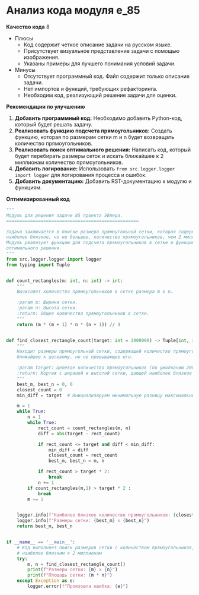# Анализ кода модуля e_85

**Качество кода**
8
- Плюсы
    - Код содержит четкое описание задачи на русском языке.
    - Присутствует визуальное представление задачи с помощью изображения.
    - Указаны примеры для лучшего понимания условий задачи.
- Минусы
    - Отсутствует программный код. Файл содержит только описание задачи.
    - Нет импортов и функций, требующих рефакторинга.
    - Необходим код, реализующий решение задачи для оценки.

**Рекомендации по улучшению**
1.  **Добавить программный код:** Необходимо добавить Python-код, который будет решать задачу.
2.  **Реализовать функцию подсчета прямоугольников:** Создать функцию, которая по размерам сетки m и n будет возвращать количество прямоугольников.
3.  **Реализовать поиск оптимального решения:** Написать код, который будет перебирать размеры сеток и искать ближайшее к 2 миллионам количество прямоугольников.
4.  **Добавить логирование:** Использовать `from src.logger.logger import logger` для логирования процесса и ошибок.
5.  **Добавить документацию:** Добавить RST-документацию к модулю и функциям.

**Оптимизированный код**

```python
"""
Модуль для решения задачи 85 проекта Эйлера.
==================================================

Задача заключается в поиске размера прямоугольной сетки, которая содержит
наиболее близкое, но не большее, количество прямоугольников, чем 2 миллиона.
Модуль реализует функцию для подсчета прямоугольников в сетке и функцию поиска
оптимального решения.
"""
from src.logger.logger import logger
from typing import Tuple


def count_rectangles(m: int, n: int) -> int:
    """
    Вычисляет количество прямоугольников в сетке размера m x n.

    :param m: Ширина сетки.
    :param n: Высота сетки.
    :return: Общее количество прямоугольников в сетке.
    """
    return (m * (m + 1) * n * (n + 1)) // 4


def find_closest_rectangle_count(target: int = 2000000) -> Tuple[int, int]:
    """
    Находит размеры прямоугольной сетки, содержащей количество прямоугольников,
    ближайшее к целевому, но не превышающее его.

    :param target: Целевое количество прямоугольников (по умолчанию 2000000).
    :return: Кортеж с шириной и высотой сетки, дающей наиболее близкое количество.
    """
    best_m, best_n = 0, 0
    closest_count = 0
    min_diff = target  # Инициализируем минимальную разницу максимальным значением

    m = 1
    while True:
        n = 1
        while True:
            rect_count = count_rectangles(m, n)
            diff = abs(target - rect_count)

            if rect_count <= target and diff < min_diff:
                min_diff = diff
                closest_count = rect_count
                best_m, best_n = m, n

            if rect_count > target * 2:
                break
            n += 1
        if count_rectangles(m,1) > target * 2 :
            break
        m += 1


    logger.info(f"Наиболее близкое количество прямоугольников: {closest_count}")
    logger.info(f"Размеры сетки: {best_m} x {best_n}")
    return best_m, best_n


if __name__ == '__main__':
    # Код выполняет поиск размеров сетки с количеством прямоугольников,
    # наиболее близким к 2 миллионам
    try:
        m, n = find_closest_rectangle_count()
        print(f"Размеры сетки: {m} x {n}")
        print(f"Площадь сетки: {m * n}")
    except Exception as e:
        logger.error(f"Произошла ошибка: {e}")
```